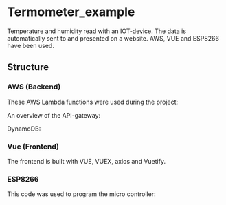 # Termometer_example

Temperature and humidity read with an IOT-device. The data is automatically sent to and presented on a website. AWS, VUE and ESP8266 have been used. 

## Structure

### AWS (Backend)

These AWS Lambda functions were used during the project:

An overview of the API-gateway:

DynamoDB:

### Vue (Frontend)

The frontend is built with VUE, VUEX, axios and Vuetify.

### ESP8266

This code was used to program the micro controller:
